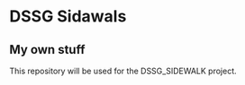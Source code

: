  DSSG Sidawals
 =============
 
 My own stuff
 ------------
  
  
 This repository will be used for the DSSG_SIDEWALK project.
 
 
 
